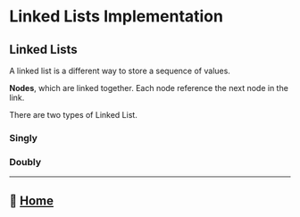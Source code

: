 # Linked Lists Implementation

## Linked Lists

A linked list is a different way to store a sequence of values. 

**Nodes**, which are linked together. Each node reference the next node in the link.

There are two types of Linked List.

### Singly

### Doubly

_____

## 🏡 [**Home**](https://mistidinzy.github.io/ReadingNotes/)
